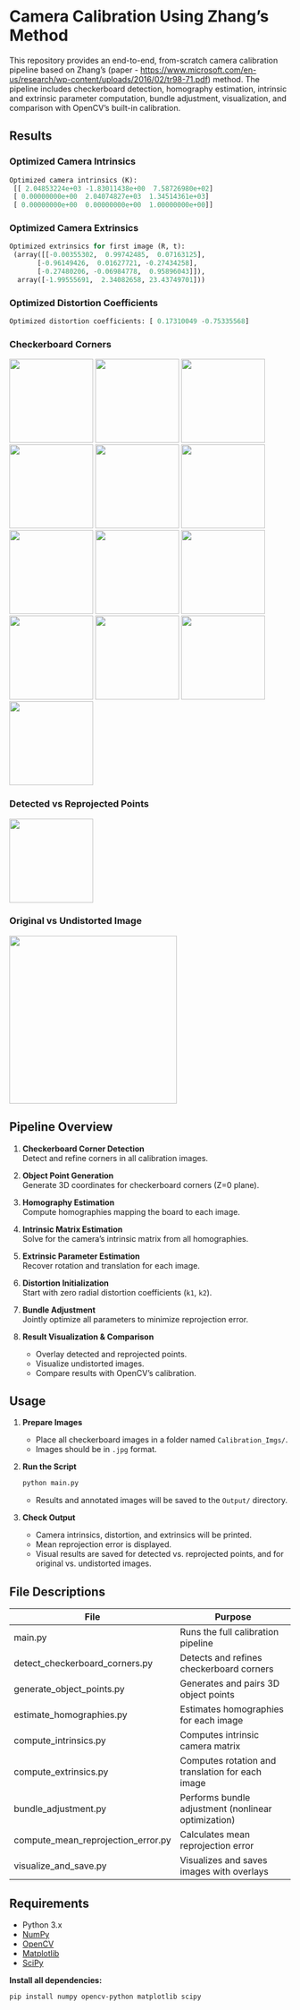 # Camera Calibration Using Zhang’s Method

This repository provides an end-to-end, from-scratch camera calibration pipeline based on Zhang’s (paper - https://www.microsoft.com/en-us/research/wp-content/uploads/2016/02/tr98-71.pdf) method. The pipeline includes checkerboard detection, homography estimation, intrinsic and extrinsic parameter computation, bundle adjustment, visualization, and comparison with OpenCV’s built-in calibration.

## Results

### Optimized Camera Intrinsics
  
```python
Optimized camera intrinsics (K):
 [[ 2.04853224e+03 -1.83011438e+00  7.58726980e+02]
 [ 0.00000000e+00  2.04074827e+03  1.34514361e+03]
 [ 0.00000000e+00  0.00000000e+00  1.00000000e+00]]
```

### Optimized Camera Extrinsics

```python
Optimized extrinsics for first image (R, t):
 (array([[-0.00355302,  0.99742485,  0.07163125],
       [-0.96149426,  0.01627721, -0.27434258],
       [-0.27480206, -0.06984778,  0.95896043]]),
  array([-1.99555691,  2.34082658, 23.43749701]))
```

### Optimized Distortion Coefficients

```python
Optimized distortion coefficients: [ 0.17310049 -0.75335568]
```


### Checkerboard Corners

<div align="left">
  <img src="Output/IMG_20170209_042606_corners.jpg" width="150"/>
  <img src="Output/IMG_20170209_042608_corners.jpg" width="150"/>
  <img src="Output/IMG_20170209_042610_corners.jpg" width="150"/>
  <img src="Output/IMG_20170209_042612_corners.jpg" width="150"/>
  <img src="Output/IMG_20170209_042614_corners.jpg" width="150"/>
  <img src="Output/IMG_20170209_042616_corners.jpg" width="150"/>
  <img src="Output/IMG_20170209_042619_corners.jpg" width="150"/>
  <img src="Output/IMG_20170209_042621_corners.jpg" width="150"/>
  <img src="Output/IMG_20170209_042624_corners.jpg" width="150"/>
  <img src="Output/IMG_20170209_042627_corners.jpg" width="150"/>
  <img src="Output/IMG_20170209_042629_corners.jpg" width="150"/>
  <img src="Output/IMG_20170209_042630_corners.jpg" width="150"/>
  <img src="Output/IMG_20170209_042634_corners.jpg" width="150"/>
</div>

### Detected vs Reprojected Points

<div align="left">
  <img src="Output/detected_vs_reprojected_points.jpg" width="150"/>
</div>

### Original vs Undistorted Image

<div align="left">
  <img src="Output/original_vs_undistorted_comparison.jpg" width="300"/>
</div>

## Pipeline Overview

1. **Checkerboard Corner Detection**  
   Detect and refine corners in all calibration images.

2. **Object Point Generation**  
   Generate 3D coordinates for checkerboard corners (Z=0 plane).

3. **Homography Estimation**  
   Compute homographies mapping the board to each image.

4. **Intrinsic Matrix Estimation**  
   Solve for the camera’s intrinsic matrix from all homographies.

5. **Extrinsic Parameter Estimation**  
   Recover rotation and translation for each image.

6. **Distortion Initialization**  
   Start with zero radial distortion coefficients (`k1`, `k2`).

7. **Bundle Adjustment**  
   Jointly optimize all parameters to minimize reprojection error.

8. **Result Visualization & Comparison**  
   - Overlay detected and reprojected points.
   - Visualize undistorted images.
   - Compare results with OpenCV’s calibration.

## Usage

1. **Prepare Images**
    - Place all checkerboard images in a folder named `Calibration_Imgs/`.
    - Images should be in `.jpg` format.

2. **Run the Script**
    ```bash
    python main.py
    ```
    - Results and annotated images will be saved to the `Output/` directory.

3. **Check Output**
    - Camera intrinsics, distortion, and extrinsics will be printed.
    - Mean reprojection error is displayed.
    - Visual results are saved for detected vs. reprojected points, and for original vs. undistorted images.

## File Descriptions

| File                                 | Purpose                                                |
|---------------------------------------|--------------------------------------------------------|
| main.py                              | Runs the full calibration pipeline                     |
| detect_checkerboard_corners.py        | Detects and refines checkerboard corners               |
| generate_object_points.py             | Generates and pairs 3D object points                   |
| estimate_homographies.py              | Estimates homographies for each image                  |
| compute_intrinsics.py                 | Computes intrinsic camera matrix                       |
| compute_extrinsics.py                 | Computes rotation and translation for each image       |
| bundle_adjustment.py                  | Performs bundle adjustment (nonlinear optimization)    |
| compute_mean_reprojection_error.py    | Calculates mean reprojection error                     |
| visualize_and_save.py                 | Visualizes and saves images with overlays              |

## Requirements

- Python 3.x
- [NumPy](https://numpy.org/)
- [OpenCV](https://opencv.org/)
- [Matplotlib](https://matplotlib.org/)
- [SciPy](https://scipy.org/)

**Install all dependencies:**
```bash
pip install numpy opencv-python matplotlib scipy
```
